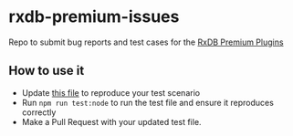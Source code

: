 # rxdb-premium-issues

Repo to submit bug reports and test cases for the [RxDB Premium Plugins](https://rxdb.info/premium/)

## How to use it

- Update [this file](./bug-report.test.ts) to reproduce your test scenario
- Run `npm run test:node` to run the test file and ensure it reproduces correctly
- Make a Pull Request with your updated test file.
